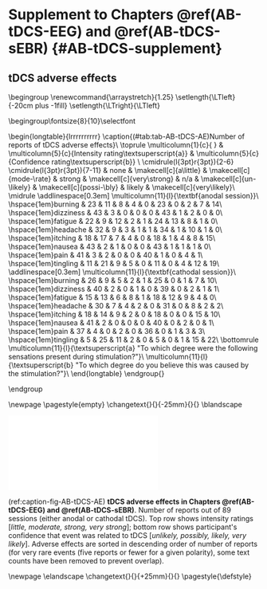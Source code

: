 

# Supplement to Chapters \@ref(AB-tDCS-EEG) and \@ref(AB-tDCS-sEBR) {#AB-tDCS-supplement}

## tDCS adverse effects

\begingroup
\renewcommand{\arraystretch}{1.25}
\setlength{\LTleft}{-20cm plus -1fill}
\setlength{\LTright}{\LTleft}

\begingroup\fontsize{8}{10}\selectfont

\begin{longtable}{lrrrrrrrrrr}
\caption{(\#tab:tab-AB-tDCS-AE)Number of reports of tDCS adverse effects}\\
\toprule
\multicolumn{1}{c}{ } & \multicolumn{5}{c}{Intensity rating\textsuperscript{a}} & \multicolumn{5}{c}{Confidence rating\textsuperscript{b}} \\
\cmidrule(l{3pt}r{3pt}){2-6} \cmidrule(l{3pt}r{3pt}){7-11}
  & none & \makecell[c]{a\\little} & \makecell[c]{mode-\\rate} & strong & \makecell[c]{very\\strong} & n/a & \makecell[c]{un-\\likely} & \makecell[c]{possi-\\bly} & likely & \makecell[c]{very\\likely}\\
\midrule
\addlinespace[0.3em]
\multicolumn{11}{l}{\textbf{anodal session}}\\
\hspace{1em}burning & 23 & 11 & 8 & 4 & 0 & 23 & 0 & 2 & 7 & 14\\
\hspace{1em}dizziness & 43 & 3 & 0 & 0 & 0 & 43 & 1 & 2 & 0 & 0\\
\hspace{1em}fatigue & 22 & 9 & 12 & 2 & 1 & 24 & 13 & 8 & 1 & 0\\
\hspace{1em}headache & 32 & 9 & 3 & 1 & 1 & 34 & 1 & 10 & 1 & 0\\
\hspace{1em}itching & 18 & 17 & 7 & 4 & 0 & 18 & 1 & 4 & 8 & 15\\
\hspace{1em}nausea & 43 & 2 & 1 & 0 & 0 & 43 & 1 & 1 & 1 & 0\\
\hspace{1em}pain & 41 & 3 & 2 & 0 & 0 & 40 & 1 & 0 & 4 & 1\\
\hspace{1em}tingling & 11 & 21 & 9 & 5 & 0 & 11 & 0 & 4 & 12 & 19\\
\addlinespace[0.3em]
\multicolumn{11}{l}{\textbf{cathodal session}}\\
\hspace{1em}burning & 26 & 9 & 5 & 2 & 1 & 25 & 0 & 1 & 7 & 10\\
\hspace{1em}dizziness & 40 & 2 & 0 & 1 & 0 & 39 & 0 & 2 & 1 & 1\\
\hspace{1em}fatigue & 15 & 13 & 6 & 8 & 1 & 18 & 12 & 9 & 4 & 0\\
\hspace{1em}headache & 30 & 7 & 4 & 2 & 0 & 31 & 0 & 8 & 2 & 2\\
\hspace{1em}itching & 18 & 14 & 9 & 2 & 0 & 18 & 0 & 0 & 15 & 10\\
\hspace{1em}nausea & 41 & 2 & 0 & 0 & 0 & 40 & 0 & 2 & 0 & 1\\
\hspace{1em}pain & 37 & 4 & 0 & 2 & 0 & 36 & 0 & 1 & 3 & 3\\
\hspace{1em}tingling & 5 & 25 & 11 & 2 & 0 & 5 & 0 & 1 & 15 & 22\\
\bottomrule
\multicolumn{11}{l}{\textsuperscript{a} "To which degree were the following sensations present during stimulation?"}\\
\multicolumn{11}{l}{\textsuperscript{b} "To which degree do you believe this was caused by the stimulation?"}\\
\end{longtable}
\endgroup{}

\endgroup

\newpage
\pagestyle{empty}
\changetext{}{}{-25mm}{}{}
\blandscape

![(\#fig:fig-AB-tDCS-AE)(ref:caption-fig-AB-tDCS-AE)](AB_tDCS_files/figures/figure_S1_AE.pdf) 

(ref:caption-fig-AB-tDCS-AE) __tDCS adverse effects in Chapters \@ref(AB-tDCS-EEG) and \@ref(AB-tDCS-sEBR)__. Number of reports out of 89 sessions (either anodal or cathodal tDCS). Top row shows intensity ratings [_little, moderate, strong, very strong_]; bottom row shows participant's confidence that event was related to tDCS [_unlikely, possibly, likely, very likely_]. Adverse effects are sorted in descending order of number of reports (for very rare events (five reports or fewer for a given polarity), some text counts have been removed to prevent overlap).

\newpage
\elandscape
\changetext{}{}{+25mm}{}{}
\pagestyle{\defstyle}
